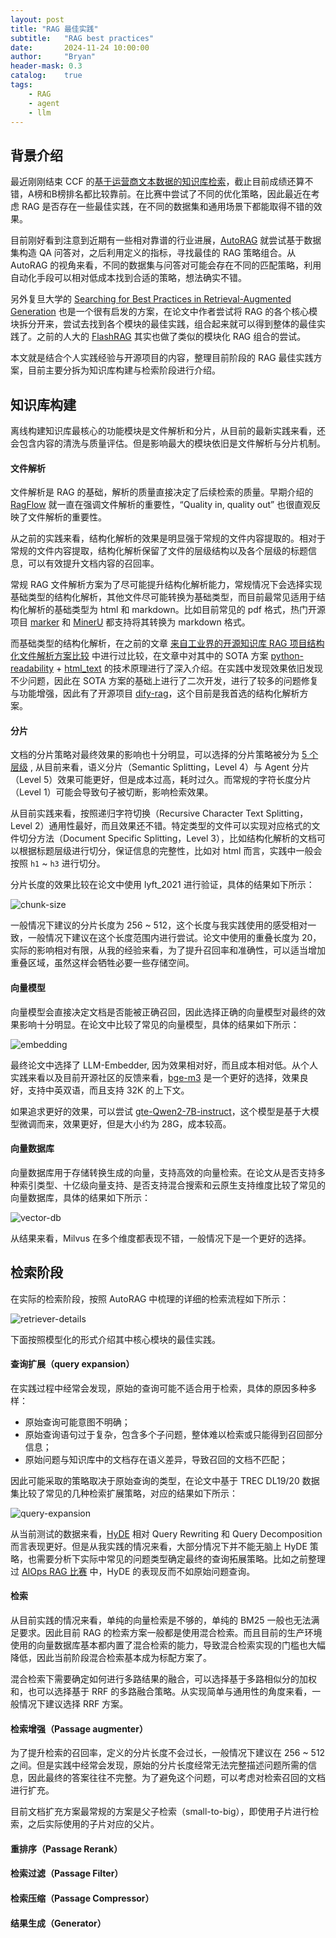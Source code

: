 ```yaml
---
layout: post
title: "RAG 最佳实践"
subtitle:   "RAG best practices"
date:       2024-11-24 10:00:00
author:     "Bryan"
header-mask: 0.3
catalog:    true
tags:
    - RAG
    - agent
    - llm
---
```


## 背景介绍

最近刚刚结束 CCF 的[基于运营商文本数据的知识库检索](https://www.datafountain.cn/competitions/1045)，截止目前成绩还算不错，A榜和B榜排名都比较靠前。在比赛中尝试了不同的优化策略，因此最近在考虑 RAG 是否存在一些最佳实践，在不同的数据集和通用场景下都能取得不错的效果。

目前刚好看到注意到近期有一些相对靠谱的行业进展，[AutoRAG](https://github.com/Marker-Inc-Korea/AutoRAG) 就尝试基于数据集构造 QA 问答对，之后利用定义的指标，寻找最佳的 RAG 策略组合。从 AutoRAG 的视角来看，不同的数据集与问答对可能会存在不同的匹配策略，利用自动化手段可以相对低成本找到合适的策略，想法确实不错。

另外复旦大学的 [Searching for Best Practices in Retrieval-Augmented Generation](https://arxiv.org/pdf/2407.01219) 也是一个很有启发的方案，在论文中作者尝试将 RAG 的各个核心模块拆分开来，尝试去找到各个模块的最佳实践，组合起来就可以得到整体的最佳实践了。之前的人大的 [FlashRAG](https://github.com/RUC-NLPIR/FlashRAG?tab=readme-ov-file) 其实也做了类似的模块化 RAG 组合的尝试。

本文就是结合个人实践经验与开源项目的内容，整理目前阶段的 RAG 最佳实践方案，目前主要分拆为知识库构建与检索阶段进行介绍。


## 知识库构建

离线构建知识库最核心的功能模块是文件解析和分片，从目前的最新实践来看，还会包含内容的清洗与质量评估。但是影响最大的模块依旧是文件解析与分片机制。

#### 文件解析
文件解析是 RAG 的基础，解析的质量直接决定了后续检索的质量。早期介绍的 [RagFlow](https://zhuanlan.zhihu.com/p/697902937) 就一直在强调文件解析的重要性，“Quality in, quality out” 也很直观反映了文件解析的重要性。

从之前的实践来看，结构化解析的效果是明显强于常规的文件内容提取的。相对于常规的文件内容提取，结构化解析保留了文件的层级结构以及各个层级的标题信息，可以有效提升文档内容的召回率。

常规 RAG 文件解析方案为了尽可能提升结构化解析能力，常规情况下会选择实现基础类型的结构化解析，其他文件尽可能转换为基础类型，而目前最常见适用于结构化解析的基础类型为 html 和 markdown。比如目前常见的 pdf 格式，热门开源项目 [marker](https://github.com/VikParuchuri/marker) 和 [MinerU](https://github.com/opendatalab/MinerU) 都支持将其转换为 markdown 格式。

而基础类型的结构化解析，在之前的文章 [来自工业界的开源知识库 RAG 项目结构化文件解析方案比较](https://zhuanlan.zhihu.com/p/712193089) 中进行过比较，在文章中对其中的 SOTA 方案 [python-readability](https://zhuanlan.zhihu.com/p/716415070) + [html_text](https://zhuanlan.zhihu.com/p/716487638) 的技术原理进行了深入介绍。在实践中发现效果依旧发现不少问题，因此在 SOTA 方案的基础上进行了二次开发，进行了较多的问题修复与功能增强，因此有了开源项目 [dify-rag](https://github.com/hustyichi/dify-rag)，这个目前是我首选的结构化解析方案。

#### 分片

文档的分片策略对最终效果的影响也十分明显，可以选择的分片策略被分为 [5 个层级](https://github.com/FullStackRetrieval-com/RetrievalTutorials/blob/b0b4c17c2e8ed7d7fbfb050b00e74a49e4a8e0cf/5_Levels_Of_Text_Splitting.ipynb) , 从目前来看，语义分片（Semantic Splitting，Level 4）与 Agent 分片（Level 5）效果可能更好，但是成本过高，耗时过久。而常规的字符长度分片（Level 1）可能会导致句子被切断，影响检索效果。

从目前实践来看，按照递归字符切换（Recursive Character Text Splitting，Level 2）通用性最好，而且效果还不错。特定类型的文件可以实现对应格式的文件切分方法（Document Specific Splitting，Level 3），比如结构化解析的文档可以根据标题层级进行切分，保证信息的完整性，比如对 html 而言，实践中一般会按照 `h1` ~ `h3` 进行切分。

分片长度的效果比较在论文中使用 lyft_2021 进行验证，具体的结果如下所示：

![chunk-size](/img/in-post/rag-best/chunk_size.png)

一般情况下建议的分片长度为 256 ~ 512，这个长度与我实践使用的感受相对一致，一般情况下建议在这个长度范围内进行尝试。论文中使用的重叠长度为 20，实际的影响相对有限，从我的经验来看，为了提升召回率和准确性，可以适当增加重叠区域，虽然这样会牺牲必要一些存储空间。

#### 向量模型

向量模型会直接决定文档是否能被正确召回，因此选择正确的向量模型对最终的效果影响十分明显。在论文中比较了常见的向量模型，具体的结果如下所示：

![embedding](/img/in-post/rag-best/embedding.png)

最终论文中选择了 LLM-Embedder, 因为效果相对好，而且成本相对低。从个人实践来看以及目前开源社区的反馈来看，[bge-m3](https://huggingface.co/BAAI/bge-m3) 是一个更好的选择，效果良好，支持中英双语，而且支持 32K 的上下文。

如果追求更好的效果，可以尝试 [gte-Qwen2-7B-instruct](https://huggingface.co/Alibaba-NLP/gte-Qwen2-7B-instruct)，这个模型是基于大模型微调而来，效果更好，但是大小约为 28G，成本较高。

#### 向量数据库

向量数据库用于存储转换生成的向量，支持高效的向量检索。在论文从是否支持多种索引类型、十亿级向量支持、是否支持混合搜索和云原生支持维度比较了常见的向量数据库，具体的结果如下所示：

![vector-db](/img/in-post/rag-best/vector_db.png)

从结果来看，Milvus 在多个维度都表现不错，一般情况下是一个更好的选择。

## 检索阶段

在实际的检索阶段，按照 AutoRAG 中梳理的详细的检索流程如下所示：

![retriever-details](/img/in-post/rag-best/retriever_details.png)

下面按照模型化的形式介绍其中核心模块的最佳实践。

#### 查询扩展（query expansion）

在实践过程中经常会发现，原始的查询可能不适合用于检索，具体的原因多种多样：

- 原始查询可能意图不明确；
- 原始查询语句过于复杂，包含多个子问题，整体难以检索或只能得到召回部分信息；
- 原始问题与知识库中的文档存在语义差异，导致召回的文档不匹配；

因此可能采取的策略取决于原始查询的类型，在论文中基于 TREC DL19/20 数据集比较了常见的几种检索扩展策略，对应的结果如下所示：

![query-expansion](/img/in-post/rag-best/query_expansion.png)

从当前测试的数据来看，[HyDE](https://arxiv.org/pdf/2212.10496) 相对 Query Rewriting 和 Query Decomposition 而言表现更好。但是从我实践的情况来看，大部分情况下并不能无脑上 HyDE 策略，也需要分析下实际中常见的问题类型确定最终的查询拓展策略。比如之前整理过 [AIOps RAG 比赛](https://zhuanlan.zhihu.com/p/3758214821) 中，HyDE 的表现反而不如原始问题查询。

#### 检索

从目前实践的情况来看，单纯的向量检索是不够的，单纯的 BM25 一般也无法满足要求。因此目前 RAG 的检索方案一般都是使用混合检索。而且目前的生产环境使用的向量数据库基本都内置了混合检索的能力，导致混合检索实现的门槛也大幅降低，因此当前阶段混合检索基本成为标配方案了。

混合检索下需要确定如何进行多路结果的融合，可以选择基于多路相似分的加权和，也可以选择基于 RRF 的多路融合策略。从实现简单与通用性的角度来看，一般情况下建议选择 RRF 方案。


#### 检索增强（Passage augmenter）

为了提升检索的召回率，定义的分片长度不会过长，一般情况下建议在 256 ~ 512 之间。但是实践中经常会发现，原始的分片长度经常无法完整描述问题所需的信息，因此最终的答案往往不完整。为了避免这个问题，可以考虑对检索召回的文档进行扩充。

目前文档扩充方案最常规的方案是父子检索（small-to-big），即使用子片进行检索，之后实际使用的子片对应的父片。


#### 重排序（Passage Rerank）


#### 检索过滤（Passage Filter）


#### 检索压缩（Passage Compressor）


#### 结果生成（Generator）


